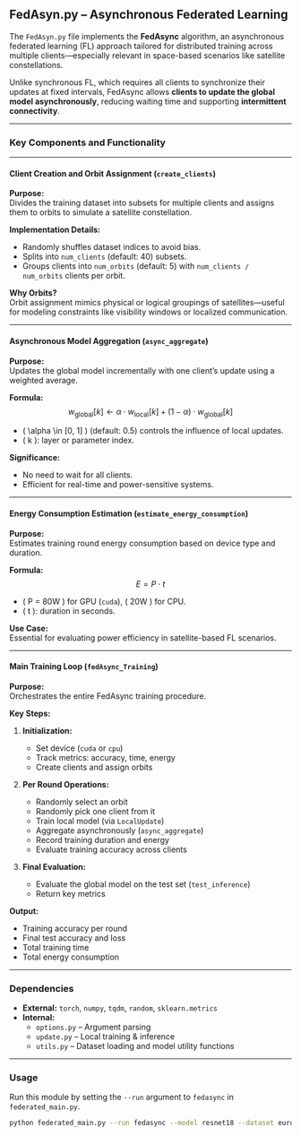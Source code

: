 ## FedAsyn.py – Asynchronous Federated Learning

The `FedAsyn.py` file implements the **FedAsync** algorithm, an asynchronous federated learning (FL) approach tailored for distributed training across multiple clients—especially relevant in space-based scenarios like satellite constellations.

Unlike synchronous FL, which requires all clients to synchronize their updates at fixed intervals, FedAsync allows **clients to update the global model asynchronously**, reducing waiting time and supporting **intermittent connectivity**.

---

### Key Components and Functionality

---

#### Client Creation and Orbit Assignment (`create_clients`)

**Purpose:**  
Divides the training dataset into subsets for multiple clients and assigns them to orbits to simulate a satellite constellation.

**Implementation Details:**
- Randomly shuffles dataset indices to avoid bias.
- Splits into `num_clients` (default: 40) subsets.
- Groups clients into `num_orbits` (default: 5) with `num_clients / num_orbits` clients per orbit.

**Why Orbits?**  
Orbit assignment mimics physical or logical groupings of satellites—useful for modeling constraints like visibility windows or localized communication.

---

#### Asynchronous Model Aggregation (`async_aggregate`)

**Purpose:**  
Updates the global model incrementally with one client’s update using a weighted average.

**Formula:**
$$
w_{\text{global}}[k] \leftarrow \alpha \cdot w_{\text{local}}[k] + (1 - \alpha) \cdot w_{\text{global}}[k]
$$

- \( \alpha \in [0, 1] \) (default: 0.5) controls the influence of local updates.
- \( k \): layer or parameter index.

**Significance:**
- No need to wait for all clients.
- Efficient for real-time and power-sensitive systems.

---

#### Energy Consumption Estimation (`estimate_energy_consumption`)

**Purpose:**  
Estimates training round energy consumption based on device type and duration.

**Formula:**
$$
E = P \cdot t
$$
- \( P = 80W \) for GPU (`cuda`), \( 20W \) for CPU.
- \( t \): duration in seconds.

**Use Case:**  
Essential for evaluating power efficiency in satellite-based FL scenarios.

---

#### Main Training Loop (`fedAsync_Training`)

**Purpose:**  
Orchestrates the entire FedAsync training procedure.

**Key Steps:**
1. **Initialization:**
   - Set device (`cuda` or `cpu`)
   - Track metrics: accuracy, time, energy
   - Create clients and assign orbits

2. **Per Round Operations:**
   - Randomly select an orbit
   - Randomly pick one client from it
   - Train local model (via `LocalUpdate`)
   - Aggregate asynchronously (`async_aggregate`)
   - Record training duration and energy
   - Evaluate training accuracy across clients

3. **Final Evaluation:**
   - Evaluate the global model on the test set (`test_inference`)
   - Return key metrics

**Output:**
- Training accuracy per round
- Final test accuracy and loss
- Total training time
- Total energy consumption

---

### Dependencies

- **External:** `torch`, `numpy`, `tqdm`, `random`, `sklearn.metrics`
- **Internal:**
  - `options.py` – Argument parsing
  - `update.py` – Local training & inference
  - `utils.py` – Dataset loading and model utility functions

---

### Usage

Run this module by setting the `--run` argument to `fedasync` in `federated_main.py`.

```bash
python federated_main.py --run fedasync --model resnet18 --dataset eurosat --epochs 20

